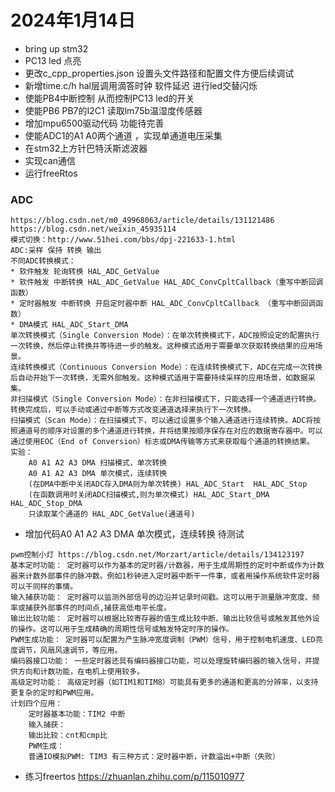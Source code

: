 # 2024年1月14日
* bring up stm32 
* PC13 led 点亮
* 更改c_cpp_properties.json 设置头文件路径和配置文件方便后续调试
* 新增time.c/h hal层调用滴答时钟 软件延迟 进行led交替闪烁
* 使能PB4中断控制 从而控制PC13 led的开关
* 使能PB6 PB7的I2C1 读取lm75b温湿度传感器
* 增加mpu6500驱动代码 功能待完善
* 使能ADC1的A1 A0两个通道 ，实现单通道电压采集
* 在stm32上方针巴特沃斯滤波器
* 实现can通信
* 运行freeRtos
### ADC
~~~
https://blog.csdn.net/m0_49968063/article/details/131121486
https://blog.csdn.net/weixin_45935114
模式切换：http://www.51hei.com/bbs/dpj-221633-1.html
ADC:采样 保持 转换 输出
不同ADC转换模式：
* 软件触发 轮询转换 HAL_ADC_GetValue
* 软件触发 中断转换 HAL_ADC_GetValue HAL_ADC_ConvCpltCallback（重写中断回调函数）
* 定时器触发 中断转换 开启定时器中断 HAL_ADC_ConvCpltCallback （重写中断回调函数）
* DMA模式 HAL_ADC_Start_DMA
单次转换模式（Single Conversion Mode）：在单次转换模式下，ADC按照设定的配置执行一次转换，然后停止转换并等待进一步的触发。这种模式适用于需要单次获取转换结果的应用场景。
连续转换模式（Continuous Conversion Mode）：在连续转换模式下，ADC在完成一次转换后自动开始下一次转换，无需外部触发。这种模式适用于需要持续采样的应用场景，如数据采集。
非扫描模式（Single Conversion Mode）：在非扫描模式下，只能选择一个通道进行转换。转换完成后，可以手动或通过中断等方式改变通道选择来执行下一次转换。
扫描模式（Scan Mode）：在扫描模式下，可以通过设置多个输入通道进行连续转换。ADC将按照通道号的顺序对设置的多个通道进行转换，并将结果按顺序保存在对应的数据寄存器中。可以通过使用EOC（End of Conversion）标志或DMA传输等方式来获取每个通道的转换结果。
实验：
    A0 A1 A2 A3 DMA 扫描模式，单次转换
    A0 A1 A2 A3 DMA 单次模式，连续转换
    (在DMA中断中关闭ADC存入DMA则为单次转换) HAL_ADC_Start  HAL_ADC_Stop
    (在函数调用时关闭ADC扫描模式,则为单次模式) HAL_ADC_Start_DMA HAL_ADC_Stop_DMA
    只读取某个通道的 HAL_ADC_GetValue(通道号)
~~~
* 增加代码A0 A1 A2 A3 DMA 单次模式，连续转换 待测试
~~~
pwm控制小灯 https://blog.csdn.net/Morzart/article/details/134123197
基本定时功能： 定时器可以作为基本的定时器/计数器，用于生成周期性的定时中断或作为计数器来计数外部事件的脉冲数。例如1秒钟进入定时器中断干一件事，或者用操作系统软件定时器可以干同样的事情。
输入捕获功能： 定时器可以监测外部信号的边沿并记录时间戳。这可以用于测量脉冲宽度、频率或捕获外部事件的时间点,捕获高低电平长度。
输出比较功能： 定时器可以根据比较寄存器的值生成比较中断、输出比较信号或触发其他外设的操作。这可以用于生成精确的周期性信号或触发特定时序的操作。
PWM生成功能： 定时器可以配置为产生脉冲宽度调制（PWM）信号，用于控制电机速度、LED亮度调节，风扇风速调节，等应用。
编码器接口功能： 一些定时器还具有编码器接口功能，可以处理旋转编码器的输入信号，并提供方向和计数功能，在电机上使用较多。
高级定时功能： 高级定时器（如TIM1和TIM8）可能具有更多的通道和更高的分辨率，以支持更复杂的定时和PWM应用。
计划四个应用：
    定时器基本功能：TIM2 中断
    输入捕获：
    输出比较：cnt和cmp比
    PWM生成：
    普通IO模拟PWM: TIM3 有三种方式：定时器中断，计数溢出+中断（失败）
~~~

* 练习freertos
https://zhuanlan.zhihu.com/p/115010977
  